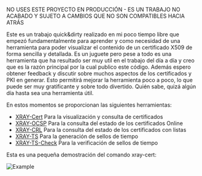 NO USES ESTE PROYECTO EN PRODUCCIÓN - ES UN TRABAJO NO ACABADO Y SUJETO A CAMBIOS QUE NO SON COMPATIBLES HACIA ATRÁS


Este es un trabajo quick&dirty realizado en mi poco tiempo libre que empezó fundamentalmente para aprender y como necesidad de una herramienta para poder visualizar el contenido de un certificado X509 de forma sencilla y detallada.
Es un juguete pero pese a todo es una herramienta que ha resultado ser muy util en el trabajo del día a día y creo que es la razón principal por la cual publico este código.
Además espero obtener feedback y discutir sobre muchos aspectos de los certificados y PKI en generar. Esto permitirá mejorar la herramienta poco a poco, lo que puede ser muy gratificante y sobre todo divertido.
Quién sabe, quizá algún día hasta sea una herramienta útil.


En estos momentos se proporcionan las siguientes herramientas:
* [XRAY-Cert](doc/xray-cert.md) Para la visualización y consulta de certificados
* [XRAY-OCSP](doc/xray-ocsp.md) Para la consulta del estado de los certificados Online
* [XRAY-CRL](doc/xray-crl.md) Para la consulta del estado de los certificados con listas
* [XRAY-TS](doc/xray-ts.md) Para la generación de sellos de tiempo
* [XRAY-TS-Check](doc/xray-ts-chk.md) Para la verificación de sellos de tiempo

Esta es una pequeña demostración del comando xray-cert:

![Example](term.svg)


